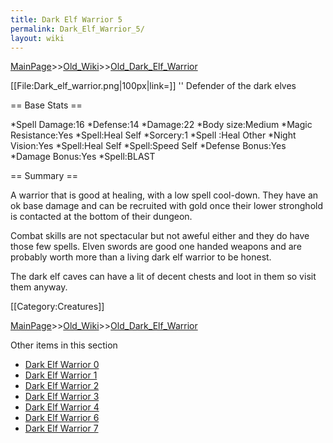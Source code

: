 ```yaml
---
title: Dark Elf Warrior 5
permalink: Dark_Elf_Warrior_5/
layout: wiki
---
```


[MainPage](/keeperrl_wiki/ "wikilink")>>[Old_Wiki](/keeperrl_wiki/Old_Wiki "wikilink")>>[Old_Dark_Elf_Warrior](/keeperrl_wiki/Old_Dark_Elf_Warrior "wikilink")

[[File:Dark_elf_warrior.png|100px|link=]] '' Defender of the dark elves

== Base Stats ==

*Spell Damage:16
*Defense:14
*Damage:22
*Body size:Medium
*Magic Resistance:Yes
*Spell:Heal Self
*Sorcery:1
*Spell :Heal Other
*Night Vision:Yes
*Spell:Heal Self
*Spell:Speed Self
*Defense Bonus:Yes
*Damage Bonus:Yes
*Spell:BLAST

== Summary ==

A warrior that is good at healing, with a low spell cool-down. They have an ok base damage and can be recruited with gold once their lower stronghold is contacted at the bottom of their dungeon.

Combat skills are not spectacular but not aweful either and they do have those few spells. Elven swords are good one handed weapons and are probably worth more than a living dark elf warrior to be honest.

The dark elf caves can have a lit of decent chests and loot in them so visit them anyway.

[[Category:Creatures]]

[MainPage](/keeperrl_wiki/ "wikilink")>>[Old_Wiki](/keeperrl_wiki/Old_Wiki "wikilink")>>[Old_Dark_Elf_Warrior](/keeperrl_wiki/Old_Dark_Elf_Warrior "wikilink")

Other items in this section
-    [Dark Elf Warrior 0](/keeperrl_wiki/Dark_Elf_Warrior_0 "wikilink")
-    [Dark Elf Warrior 1](/keeperrl_wiki/Dark_Elf_Warrior_1 "wikilink")
-    [Dark Elf Warrior 2](/keeperrl_wiki/Dark_Elf_Warrior_2 "wikilink")
-    [Dark Elf Warrior 3](/keeperrl_wiki/Dark_Elf_Warrior_3 "wikilink")
-    [Dark Elf Warrior 4](/keeperrl_wiki/Dark_Elf_Warrior_4 "wikilink")
-    [Dark Elf Warrior 6](/keeperrl_wiki/Dark_Elf_Warrior_6 "wikilink")
-    [Dark Elf Warrior 7](/keeperrl_wiki/Dark_Elf_Warrior_7 "wikilink")
